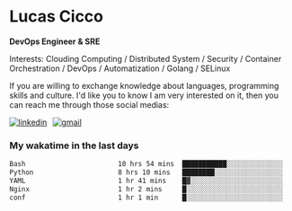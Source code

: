 # Lucas Cicco

**DevOps Engineer & SRE**

Interests: Clouding Computing / Distributed System / Security / Container Orchestration / DevOps / Automatization / Golang / SELinux

If you are willing to exchange knowledge about languages, programming skills and culture. I'd like you to know I am very interested on it, then you can reach me through those social medias:

<div style="display: flex; align-items: center; gap: 10px;">
  <a href="https://www.linkedin.com/in/lucas-vitor-de-cicco" target="_blank">
    <img
      src="https://img.shields.io/badge/-LinkedIn-%230077B5?style=for-the-badge&logo=linkedin&logoColor=white"
      alt="linkedin"
      target="_blank" 
    />
  </a>
  <a href="mailto:lucasvitorx1@gmail.com">
      <img
        src="https://img.shields.io/badge/-Gmail-%23333?style=for-the-badge&logo=gmail&logoColor=white"
        alt="gmail"
        target="_blank"
      />
  </a>
</div>

### My wakatime in the last days

<!--START_SECTION:waka-->

```txt
Bash                       10 hrs 54 mins  ███████████░░░░░░░░░░░░░░   43.49 %
Python                     8 hrs 10 mins   ████████░░░░░░░░░░░░░░░░░   32.61 %
YAML                       1 hr 41 mins    █▓░░░░░░░░░░░░░░░░░░░░░░░   06.77 %
Nginx                      1 hr 2 mins     █░░░░░░░░░░░░░░░░░░░░░░░░   04.13 %
conf                       1 hr 1 min      █░░░░░░░░░░░░░░░░░░░░░░░░   04.10 %
```

<!--END_SECTION:waka-->
